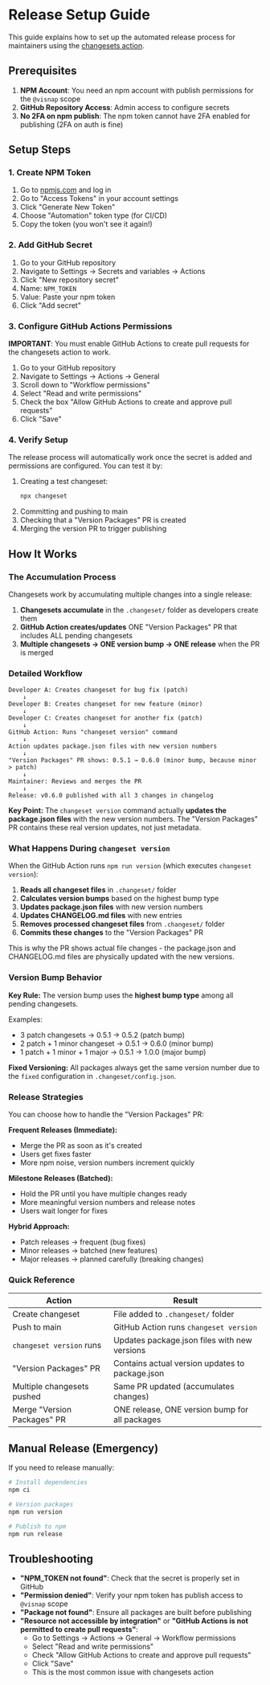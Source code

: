 # Release Setup Guide

This guide explains how to set up the automated release process for maintainers using the [changesets action](https://github.com/changesets/action).

## Prerequisites

1. **NPM Account**: You need an npm account with publish permissions for the `@visnap` scope
2. **GitHub Repository Access**: Admin access to configure secrets
3. **No 2FA on npm publish**: The npm token cannot have 2FA enabled for publishing (2FA on auth is fine)

## Setup Steps

### 1. Create NPM Token

1. Go to [npmjs.com](https://www.npmjs.com) and log in
2. Go to "Access Tokens" in your account settings
3. Click "Generate New Token"
4. Choose "Automation" token type (for CI/CD)
5. Copy the token (you won't see it again!)

### 2. Add GitHub Secret

1. Go to your GitHub repository
2. Navigate to Settings → Secrets and variables → Actions
3. Click "New repository secret"
4. Name: `NPM_TOKEN`
5. Value: Paste your npm token
6. Click "Add secret"

### 3. Configure GitHub Actions Permissions

**IMPORTANT**: You must enable GitHub Actions to create pull requests for the changesets action to work.

1. Go to your GitHub repository
2. Navigate to Settings → Actions → General
3. Scroll down to "Workflow permissions"
4. Select "Read and write permissions"
5. Check the box "Allow GitHub Actions to create and approve pull requests"
6. Click "Save"

### 4. Verify Setup

The release process will automatically work once the secret is added and permissions are configured. You can test it by:

1. Creating a test changeset:
   ```bash
   npx changeset
   ```
2. Committing and pushing to main
3. Checking that a "Version Packages" PR is created
4. Merging the version PR to trigger publishing

## How It Works

### The Accumulation Process

Changesets work by accumulating multiple changes into a single release:

1. **Changesets accumulate** in the `.changeset/` folder as developers create them
2. **GitHub Action creates/updates** ONE "Version Packages" PR that includes ALL pending changesets
3. **Multiple changesets → ONE version bump → ONE release** when the PR is merged

### Detailed Workflow

```
Developer A: Creates changeset for bug fix (patch)
    ↓
Developer B: Creates changeset for new feature (minor)  
    ↓
Developer C: Creates changeset for another fix (patch)
    ↓
GitHub Action: Runs "changeset version" command
    ↓
Action updates package.json files with new version numbers
    ↓
"Version Packages" PR shows: 0.5.1 → 0.6.0 (minor bump, because minor > patch)
    ↓
Maintainer: Reviews and merges the PR
    ↓
Release: v0.6.0 published with all 3 changes in changelog
```

**Key Point:** The `changeset version` command actually **updates the package.json files** with the new version numbers. The "Version Packages" PR contains these real version updates, not just metadata.

### What Happens During `changeset version`

When the GitHub Action runs `npm run version` (which executes `changeset version`):

1. **Reads all changeset files** in `.changeset/` folder
2. **Calculates version bumps** based on the highest bump type
3. **Updates package.json files** with new version numbers
4. **Updates CHANGELOG.md files** with new entries
5. **Removes processed changeset files** from `.changeset/` folder
6. **Commits these changes** to the "Version Packages" PR

This is why the PR shows actual file changes - the package.json and CHANGELOG.md files are physically updated with the new versions.

### Version Bump Behavior

**Key Rule:** The version bump uses the **highest bump type** among all pending changesets.

Examples:
- 3 patch changesets → 0.5.1 → 0.5.2 (patch bump)
- 2 patch + 1 minor changeset → 0.5.1 → 0.6.0 (minor bump)
- 1 patch + 1 minor + 1 major → 0.5.1 → 1.0.0 (major bump)

**Fixed Versioning:** All packages always get the same version number due to the `fixed` configuration in `.changeset/config.json`.

### Release Strategies

You can choose how to handle the "Version Packages" PR:

**Frequent Releases (Immediate):**
- Merge the PR as soon as it's created
- Users get fixes faster
- More npm noise, version numbers increment quickly

**Milestone Releases (Batched):**
- Hold the PR until you have multiple changes ready
- More meaningful version numbers and release notes
- Users wait longer for fixes

**Hybrid Approach:**
- Patch releases → frequent (bug fixes)
- Minor releases → batched (new features)  
- Major releases → planned carefully (breaking changes)

### Quick Reference

| Action | Result |
|--------|--------|
| Create changeset | File added to `.changeset/` folder |
| Push to main | GitHub Action runs `changeset version` |
| `changeset version` runs | Updates package.json files with new versions |
| "Version Packages" PR | Contains actual version updates to package.json |
| Multiple changesets pushed | Same PR updated (accumulates changes) |
| Merge "Version Packages" PR | ONE release, ONE version bump for all packages |

## Manual Release (Emergency)

If you need to release manually:

```bash
# Install dependencies
npm ci

# Version packages
npm run version

# Publish to npm
npm run release
```

## Troubleshooting

- **"NPM_TOKEN not found"**: Check that the secret is properly set in GitHub
- **"Permission denied"**: Verify your npm token has publish access to `@visnap` scope
- **"Package not found"**: Ensure all packages are built before publishing
- **"Resource not accessible by integration"** or **"GitHub Actions is not permitted to create pull requests"**: 
  - Go to Settings → Actions → General → Workflow permissions
  - Select "Read and write permissions"
  - Check "Allow GitHub Actions to create and approve pull requests"
  - Click "Save"
  - This is the most common issue with changesets action
